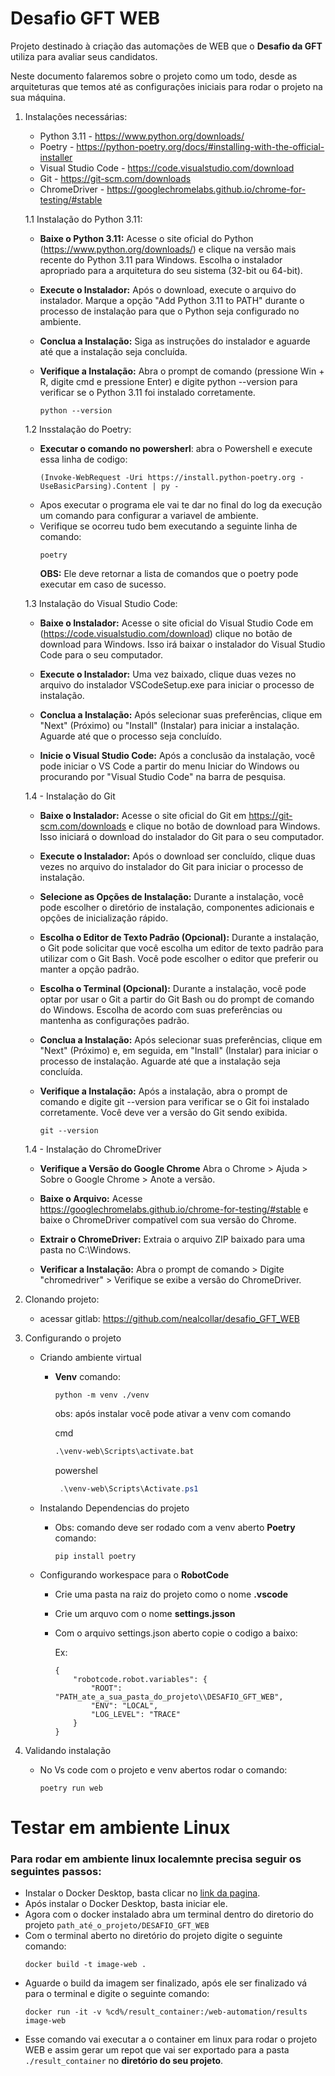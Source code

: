 # Desafio GFT WEB

Projeto destinado à criação das automações de WEB que o __Desafio da GFT__ utiliza para avaliar seus candidatos.

Neste documento falaremos sobre o projeto como um todo, desde as arquiteturas que temos até as configurações iniciais para rodar o projeto na sua máquina.

1. Instalações necessárias:
    * Python 3.11 - https://www.python.org/downloads/
    * Poetry - https://python-poetry.org/docs/#installing-with-the-official-installer
    * Visual Studio Code - https://code.visualstudio.com/download
    * Git - https://git-scm.com/downloads
    * ChromeDriver - https://googlechromelabs.github.io/chrome-for-testing/#stable


    1.1 Instalação do Python 3.11:
    * __Baixe o Python 3.11:__ Acesse o site oficial do Python (https://www.python.org/downloads/) e clique na versão mais recente do Python 3.11 para Windows. Escolha o instalador apropriado para a arquitetura do seu sistema (32-bit ou 64-bit).

    * __Execute o Instalador:__ Após o download, execute o arquivo do instalador. Marque a opção "Add Python 3.11 to PATH" durante o processo de instalação para que o Python seja configurado no ambiente.

    * __Conclua a Instalação:__ Siga as instruções do instalador e aguarde até que a instalação seja concluída.

    * __Verifique a Instalação:__ Abra o prompt de comando (pressione Win + R, digite cmd e pressione Enter) e digite python --version para verificar se o Python 3.11 foi instalado corretamente.

        ```
        python --version
        ```


    1.2  Insstalação do Poetry:
    *  __Executar o comando no powersherl__: abra o Powershell e execute essa linha de codigo:
        ```
        (Invoke-WebRequest -Uri https://install.python-poetry.org -UseBasicParsing).Content | py -
        ```
    * Apos executar o programa ele vai te dar no final do log da execução um comando para configurar a variavel de ambiente.
    * Verifique se ocorreu tudo bem executando a seguinte linha de comando:
        ```
        poetry
        ```
        **OBS:** Ele deve retornar a lista de comandos que o poetry pode executar em caso de sucesso.


    1.3 Instalação do Visual Studio Code:
    * __Baixe o Instalador:__ Acesse o site oficial do Visual Studio Code em (https://code.visualstudio.com/download) clique no botão de download para Windows. Isso irá baixar o instalador do Visual Studio Code para o seu computador.

    * __Execute o Instalador:__ Uma vez baixado, clique duas vezes no arquivo do instalador VSCodeSetup.exe para iniciar o processo de instalação.

    * __Conclua a Instalação:__ Após selecionar suas preferências, clique em "Next" (Próximo) ou "Install" (Instalar) para iniciar a instalação. Aguarde até que o processo seja concluído.

    * __Inicie o Visual Studio Code:__ Após a conclusão da instalação, você pode iniciar o VS Code a partir do menu Iniciar do Windows ou procurando por "Visual Studio Code" na barra de pesquisa.


    1.4 - Instalação do Git
    * __Baixe o Instalador:__ Acesse o site oficial do Git em https://git-scm.com/downloads e clique no botão de download para Windows. Isso iniciará o download do instalador do Git para o seu computador.

    * __Execute o Instalador:__ Após o download ser concluído, clique duas vezes no arquivo do instalador do Git para iniciar o processo de instalação.

    * __Selecione as Opções de Instalação:__ Durante a instalação, você pode escolher o diretório de instalação, componentes adicionais e opções de inicialização rápido.

    * __Escolha o Editor de Texto Padrão (Opcional):__ Durante a instalação, o Git pode solicitar que você escolha um editor de texto padrão para utilizar com o Git Bash. Você pode escolher o editor que preferir ou manter a opção padrão.

    * __Escolha o Terminal (Opcional):__ Durante a instalação, você pode optar por usar o Git a partir do Git Bash ou do prompt de comando do Windows. Escolha de acordo com suas preferências ou mantenha as configurações padrão.

    * __Conclua a Instalação:__ Após selecionar suas preferências, clique em "Next" (Próximo) e, em seguida, em "Install" (Instalar) para iniciar o processo de instalação. Aguarde até que a instalação seja concluída.

    * __Verifique a Instalação:__ Após a instalação, abra o prompt de comando e digite git --version para verificar se o Git foi instalado corretamente. Você deve ver a versão do Git sendo exibida.

        ```
        git --version 
        ```


    1.4 - Instalação do ChromeDriver
    * __Verifique a Versão do Google Chrome__ Abra o Chrome > Ajuda > Sobre o Google Chrome > Anote a versão.

    * __Baixe o Arquivo:__ Acesse https://googlechromelabs.github.io/chrome-for-testing/#stable e baixe o ChromeDriver compatível com sua versão do Chrome.

    * __Extrair o ChromeDriver:__ Extraia o arquivo ZIP baixado para uma pasta no C:\Windows.

    * __Verificar a Instalação:__ Abra o prompt de comando > Digite "chromedriver" > Verifique se exibe a versão do ChromeDriver.


2. Clonando projeto:

    * acessar gitlab: https://github.com/nealcollar/desafio_GFT_WEB


3. Configurando o projeto
    * Criando ambiente virtual
        * __Venv__ comando:
            ```
            python -m venv ./venv
            ```

          obs: após instalar você pode ativar a venv com comando

          cmd
          ~~~cmd
          .\venv-web\Scripts\activate.bat
          ~~~

          powershel
          ~~~powershell
           .\venv-web\Scripts\Activate.ps1 
           ~~~

    * Instalando Dependencias do projeto
        * Obs: comando deve ser rodado com a venv aberto
          __Poetry__ comando: 
            ``` 
            pip install poetry 
            ```

    * Configurando workespace para o __RobotCode__
    
      * Crie uma pasta na raiz do projeto como o nome  **.vscode**
      * Crie um arquvo com o nome **settings.jsson**
      * Com o arquivo settings.json aberto copie  o  codigo a baixo:

        Ex: 
        ```
        {
            "robotcode.robot.variables": {
                "ROOT": "PATH_ate_a_sua_pasta_do_projeto\\DESAFIO_GFT_WEB",
                "ENV": "LOCAL",
                "LOG_LEVEL": "TRACE"
            }
        }
        ```

4. Validando instalação
    * No Vs code com o projeto e venv abertos rodar o comando: 
        ```
        poetry run web
        ```

# Testar em ambiente Linux

### Para rodar em ambiente linux localemnte precisa seguir os seguintes passos:
   * Instalar o Docker Desktop, basta clicar no [link da pagina](https://www.docker.com/products/docker-desktop/).
   * Após instalar o Docker Desktop, basta iniciar ele.
   * Agora com o docker instalado abra um terminal dentro do diretorio do projeto `path_até_o_projeto/DESAFIO_GFT_WEB`
   * Com o terminal aberto no diretório do projeto digite o seguinte comando:
        ```
        docker build -t image-web .
        ```
   * Aguarde o build da imagem ser finalizado, após ele ser finalizado vá para o terminal e digite o seguinte comando:
        ````
        docker run -it -v %cd%/result_container:/web-automation/results image-web
        ````
   * Esse comando vai executar a o container em linux para rodar o projeto WEB e assim gerar um repot que vai ser exportado para a pasta
    `./result_container` no **diretório do seu projeto**.